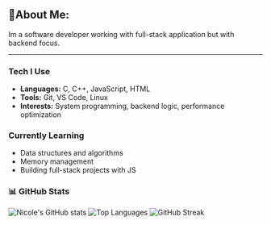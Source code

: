 ## 💫About Me:

Im a software developer working with full-stack application but with backend focus. 

--- 

### Tech I Use
- **Languages:** C, C++, JavaScript, HTML
- **Tools:** Git, VS Code, Linux
- **Interests:** System programming, backend logic, performance optimization

### Currently Learning
- Data structures and algorithms
- Memory management
- Building full-stack projects with JS

### 📊 GitHub Stats
![Nicole's GitHub stats](https://github-readme-stats.vercel.app/api?username=nicolegitm&show_icons=true&theme=tokyonight)
![Top Languages](https://github-readme-stats.vercel.app/api/top-langs/?username=nicolegitm&layout=compact&theme=tokyonight)
![GitHub Streak](https://streak-stats.demolab.com?user=nicolegitm&theme=tokyonight)

